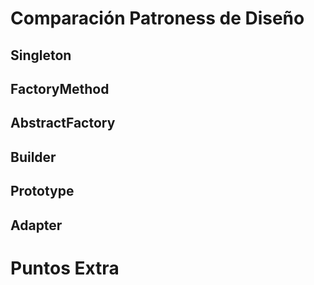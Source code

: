 # Comparación Patroness de Diseño

## Singleton

## FactoryMethod

## AbstractFactory

## Builder

## Prototype

## Adapter

# Puntos Extra
